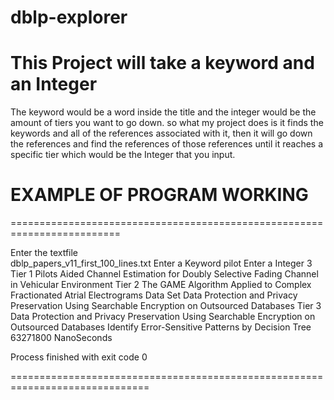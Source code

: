 # dblp-explorer

<h1>
  This Project will take a keyword and an Integer
 </h1>
 
 The keyword would be a word inside the title and the integer would be the amount of tiers you want to go down.
 so what my project does is it finds the keywords and all of the references associated with it, then it will go down the references and 
 find the references of those references until it reaches a specific tier which would be the Integer that you input.

<h1>
  EXAMPLE OF PROGRAM WORKING
  </h1>
  =========================================================================
  
 Enter the textfile <br>
dblp_papers_v11_first_100_lines.txt
Enter a Keyword
pilot
Enter a Integer
3
Tier 1
Pilots Aided Channel Estimation for Doubly Selective Fading Channel in Vehicular Environment
Tier 2
The GAME Algorithm Applied to Complex Fractionated Atrial Electrograms Data Set
Data Protection and Privacy Preservation Using Searchable Encryption on Outsourced Databases
Tier 3
Data Protection and Privacy Preservation Using Searchable Encryption on Outsourced Databases
Identify Error-Sensitive Patterns by Decision Tree
63271800 NanoSeconds

Process finished with exit code 0

==============================================================================
